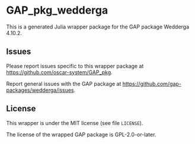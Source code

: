 # GAP_pkg_wedderga

This is a generated Julia wrapper package for the GAP package Wedderga 4.10.2.

## Issues

Please report issues specific to this wrapper package at <https://github.com/oscar-system/GAP_pkg>.

Report general issues with the GAP package at <https://github.com/gap-packages/wedderga/issues>.

## License

This wrapper is under the MIT license (see file `LICENSE`).

The license of the wrapped GAP package is GPL-2.0-or-later.

